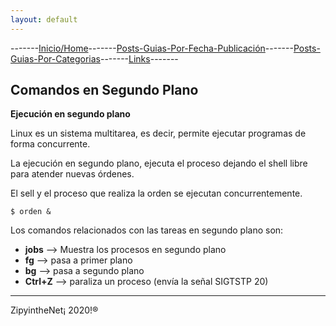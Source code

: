 ```yaml
---
layout: default
---
```

-------[Inicio/Home](./../index.html)-------[Posts-Guias-Por-Fecha-Publicación](./../posts.html)-------[Posts-Guias-Por-Categorias](./../categorias.html)-------[Links](./../links.html)-------

## Comandos en Segundo Plano

**Ejecución en segundo plano**

Linux es un sistema multitarea, es decir, permite ejecutar programas de forma concurrente.

La ejecución en segundo plano, ejecuta el proceso dejando el shell libre para atender nuevas órdenes.

El sell y el proceso que realiza la orden se ejecutan concurrentemente.

```$ orden &```

Los comandos relacionados con las tareas en segundo plano son:

*   **jobs** --> Muestra los procesos en segundo plano
*   **fg** --> pasa a primer plano
*   **bg** --> pasa a segundo plano
*   **Ctrl+Z** --> paraliza un proceso (envía la señal SIGTSTP 20)


-----------------------------------------------------------------------------

ZipyintheNet¡ 2020!®